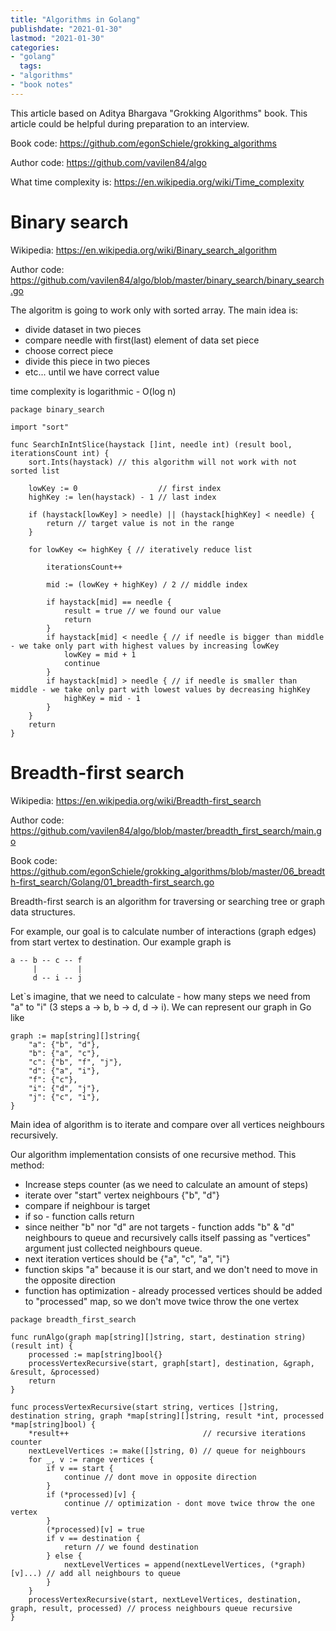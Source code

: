 ```yaml
---
title: "Algorithms in Golang"
publishdate: "2021-01-30"
lastmod: "2021-01-30"
categories:
- "golang"
  tags:
- "algorithms"
- "book notes"
---
```


This article based on Aditya Bhargava "Grokking Algorithms" book. This article could be helpful during preparation to an interview.

Book code: https://github.com/egonSchiele/grokking_algorithms

Author code: https://github.com/vavilen84/algo

What time complexity is: https://en.wikipedia.org/wiki/Time_complexity

# Binary search

Wikipedia: https://en.wikipedia.org/wiki/Binary_search_algorithm

Author code: https://github.com/vavilen84/algo/blob/master/binary_search/binary_search.go

The algoritm is going to work only with sorted array. The main idea is:
- divide dataset in two pieces
- compare needle with first(last) element of data set piece
- choose correct piece
- divide this piece in two pieces
- etc... until we have correct value

time complexity is logarithmic - O(log n)

```
package binary_search

import "sort"

func SearchInIntSlice(haystack []int, needle int) (result bool, iterationsCount int) {
	sort.Ints(haystack) // this algorithm will not work with not sorted list

	lowKey := 0                  // first index
	highKey := len(haystack) - 1 // last index

	if (haystack[lowKey] > needle) || (haystack[highKey] < needle) {
		return // target value is not in the range
	}

	for lowKey <= highKey { // iteratively reduce list

		iterationsCount++

		mid := (lowKey + highKey) / 2 // middle index

		if haystack[mid] == needle {
			result = true // we found our value
			return
		}
		if haystack[mid] < needle { // if needle is bigger than middle - we take only part with highest values by increasing lowKey
			lowKey = mid + 1
			continue
		}
		if haystack[mid] > needle { // if needle is smaller than middle - we take only part with lowest values by decreasing highKey
			highKey = mid - 1
		}
	}
	return
}
```

# Breadth-first search

Wikipedia: https://en.wikipedia.org/wiki/Breadth-first_search

Author code: https://github.com/vavilen84/algo/blob/master/breadth_first_search/main.go

Book code: https://github.com/egonSchiele/grokking_algorithms/blob/master/06_breadth-first_search/Golang/01_breadth-first_search.go

Breadth-first search is an algorithm for traversing or searching tree or graph data structures. 

For example, our goal is to calculate number of interactions (graph edges) from start vertex to destination. Our example graph is

```
a -- b -- c -- f
     |		   |
     d -- i -- j
```
Let`s imagine, that we need to calculate - how many steps we need from "a" to "i" (3 steps a -> b, b -> d, d -> i). We can represent our graph in Go like
```
graph := map[string][]string{
    "a": {"b", "d"},
    "b": {"a", "c"},
    "c": {"b", "f", "j"},
    "d": {"a", "i"},
    "f": {"c"},
    "i": {"d", "j"},
    "j": {"c", "i"},
}
```

Main idea of algorithm is to iterate and compare over all vertices neighbours recursively.

Our algorithm implementation consists of one recursive method. This method:
- Increase steps counter (as we need to calculate an amount of steps)
- iterate over "start" vertex neighbours {"b", "d"}
- compare if neighbour is target
- if so - function calls return
- since neither "b" nor "d" are not targets - function adds "b" & "d" neighbours to queue and recursively calls itself passing as "vertices" argument just collected neighbours queue.
- next iteration vertices should be {"a", "c", "a", "i"}
- function skips "a" because it is our start, and we don't need to move in the opposite direction
- function has optimization - already processed vertices should be added to "processed" map, so we don't move twice throw the one vertex

```
package breadth_first_search

func runAlgo(graph map[string][]string, start, destination string) (result int) {
	processed := map[string]bool{}
	processVertexRecursive(start, graph[start], destination, &graph, &result, &processed)
	return
}

func processVertexRecursive(start string, vertices []string, destination string, graph *map[string][]string, result *int, processed *map[string]bool) {
	*result++                              // recursive iterations counter
	nextLevelVertices := make([]string, 0) // queue for neighbours
	for _, v := range vertices {
		if v == start {
			continue // dont move in opposite direction
		}
		if (*processed)[v] {
			continue // optimization - dont move twice throw the one vertex
		}
		(*processed)[v] = true
		if v == destination {
			return // we found destination
		} else {
			nextLevelVertices = append(nextLevelVertices, (*graph)[v]...) // add all neighbours to queue
		}
	}
	processVertexRecursive(start, nextLevelVertices, destination, graph, result, processed) // process neighbours queue recursive
}
```